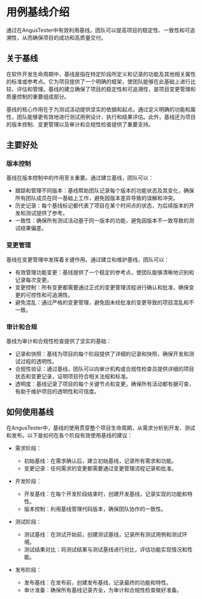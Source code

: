 # 用例基线介绍

通过在AngusTester中有效利用基线，团队可以提高项目的稳定性、一致性和可追溯性，从而确保项目的成功和高质量交付。

## 关于基线

在软件开发生命周期中，基线是指在特定阶段所定义和记录的功能及其他相关属性的标准或参考点。它为项目提供了一个明确的框架，使团队能够在此基础上进行比较、评估和管理。基线的建立确保了项目的稳定性和可追溯性，是项目变更管理和质量控制的重要组成部分。

基线的核心作用在于为测试活动提供坚实的依据和起点。通过定义明确的功能和属性，团队能够更有效地进行测试用例设计、执行和结果评估。此外，基线还为项目的版本控制、变更管理以及审计和合规性检查提供了重要支持。

## 主要好处

### 版本控制

基线在版本控制中的作用至关重要。通过建立基线，团队可以：

- 跟踪和管理不同版本：基线帮助团队记录每个版本的功能状态及其变化，确保所有团队成员在同一基础上工作，避免因版本差异导致的误解和冲突。
- 历史记录：每个基线标记都代表了项目在某个时间点的状态，为后续版本的开发和测试提供了参考。
- 一致性：确保所有测试活动基于同一版本的功能，避免因版本不一致导致的测试结果偏差。

### 变更管理

基线在变更管理中发挥着关键作用。通过建立和维护基线，团队可以：

- 有效管理功能变更：基线提供了一个稳定的参考点，使团队能够清晰地识别和记录每次变更。
- 变更控制：所有变更都需要通过正式的变更管理流程进行确认和批准，确保变更的可控性和可追溯性。
- 避免混乱：通过严格的变更管理，避免因未经批准的变更导致的项目混乱和不一致。

### 审计和合规

基线为审计和合规性检查提供了坚实的基础：

- 记录和快照：基线为项目的每个阶段提供了详细的记录和快照，确保开发和测试过程的透明性。
- 合规性验证：通过基线，团队可以向审计机构或合规性检查员提供详细的项目状态和变更记录，证明项目符合相关法规和标准。
- 透明度：基线记录了项目的每个关键节点和变更，确保所有活动都有据可查，有助于维护项目的透明性和可信度。

## 如何使用基线

在AngusTester中，基线的使用贯穿整个项目生命周期，从需求分析到开发、测试和发布。以下是如何在各个阶段有效使用基线的建议：

- 需求阶段：
    - 初始基线：在需求确认后，建立初始基线，记录所有需求和功能。
    - 变更记录：任何需求的变更都需要通过变更管理流程记录和批准。

- 开发阶段：
    - 开发基线：在每个开发阶段结束时，创建开发基线，记录实现的功能和特性。
    - 版本控制：利用基线管理代码版本，确保团队协作的一致性。

- 测试阶段：
    - 测试基线：在测试开始前，创建测试基线，记录所有测试用例和测试环境。
    - 测试结果对比：将测试结果与测试基线进行对比，评估功能实现情况和性能。

- 发布阶段：
    - 发布基线：在发布前，创建发布基线，记录最终的功能和特性。
    - 审计准备：确保所有基线记录齐全，为审计和合规性检查做好准备。
